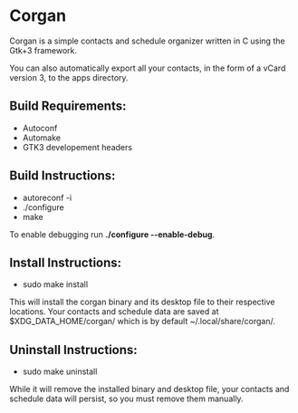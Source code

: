 # Corgan

Corgan is a simple contacts and schedule organizer written in C
using the Gtk+3 framework.

You can also automatically export all your contacts, in the
form of a vCard version 3, to the apps directory.

## Build Requirements:
- Autoconf
- Automake
- GTK3 developement headers

## Build Instructions:
- autoreconf -i
- ./configure
- make

To enable debugging run **./configure --enable-debug**.

## Install Instructions:
- sudo make install

This will install the corgan binary and its desktop file to their
respective locations. Your contacts and schedule data are saved at
$XDG\_DATA\_HOME/corgan/ which is by default ~/.local/share/corgan/.

## Uninstall Instructions:
- sudo make uninstall

While it will remove the installed binary and desktop file, your
contacts and schedule data will persist, so you must remove them
manually.
